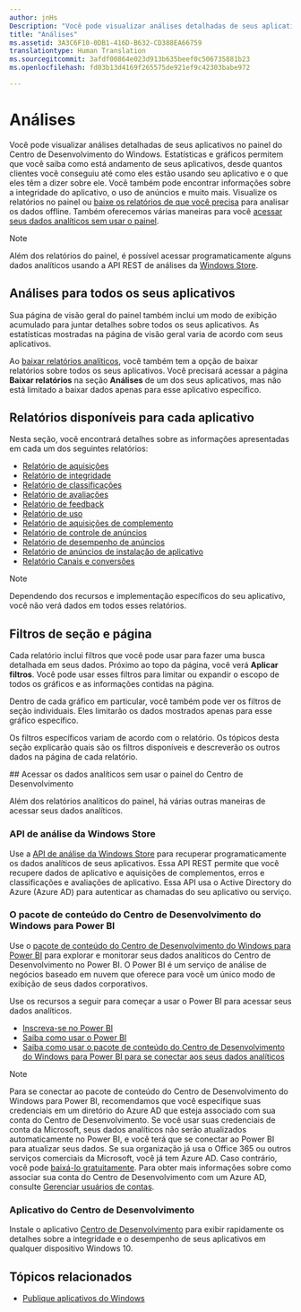 ```yaml
---
author: jnHs
Description: "Você pode visualizar análises detalhadas de seus aplicativos no painel do Centro de Desenvolvimento do Windows."
title: "Análises"
ms.assetid: 3A3C6F10-0DB1-416D-B632-CD388EA66759
translationtype: Human Translation
ms.sourcegitcommit: 3afdf00864e023d913b635beef0c506735881b23
ms.openlocfilehash: fd03b13d4169f265575de921ef9c42303babe972

---
```


# Análises

Você pode visualizar análises detalhadas de seus aplicativos no painel do Centro de Desenvolvimento do Windows. Estatísticas e gráficos permitem que você saiba como está andamento de seus aplicativos, desde quantos clientes você conseguiu até como eles estão usando seu aplicativo e o que eles têm a dizer sobre ele. Você também pode encontrar informações sobre a integridade do aplicativo, o uso de anúncios e muito mais. Visualize os relatórios no painel ou [baixe os relatórios de que você precisa](download-analytic-reports.md) para analisar os dados offline. Também oferecemos várias maneiras para você [acessar seus dados analíticos sem usar o painel](#no-dashboard).

> [!NOTE]
> Além dos relatórios do painel, é possível acessar programaticamente alguns dados analíticos usando a API REST de análises da [Windows Store](../monetize/access-analytics-data-using-windows-store-services.md).

## Análises para todos os seus aplicativos

Sua página de visão geral do painel também inclui um modo de exibição acumulado para juntar detalhes sobre todos os seus aplicativos. As estatísticas mostradas na página de visão geral varia de acordo com seus aplicativos.

Ao [baixar relatórios analíticos](download-analytic-reports.md), você também tem a opção de baixar relatórios sobre todos os seus aplicativos. Você precisará acessar a página **Baixar relatórios** na seção **Análises** de um dos seus aplicativos, mas não está limitado a baixar dados apenas para esse aplicativo específico.

## Relatórios disponíveis para cada aplicativo

Nesta seção, você encontrará detalhes sobre as informações apresentadas em cada um dos seguintes relatórios:

-   [Relatório de aquisições](acquisitions-report.md)
-   [Relatório de integridade](health-report.md)
-   [Relatório de classificações](ratings-report.md)
-   [Relatório de avaliações](reviews-report.md)
-   [Relatório de feedback](feedback-report.md)
-   [Relatório de uso](usage-report.md)
-   [Relatório de aquisições de complemento](add-on-acquisitions-report.md)
-   [Relatório de controle de anúncios](ad-mediation-report.md)
-   [Relatório de desempenho de anúncios](advertising-performance-report.md)
-   [Relatório de anúncios de instalação de aplicativo](app-install-ads-reports.md)
-   [Relatório Canais e conversões](channels-and-conversions-report.md)

> [!NOTE]
> Dependendo dos recursos e implementação específicos do seu aplicativo, você não verá dados em todos esses relatórios.

## Filtros de seção e página

Cada relatório inclui filtros que você pode usar para fazer uma busca detalhada em seus dados. Próximo ao topo da página, você verá **Aplicar filtros**. Você pode usar esses filtros para limitar ou expandir o escopo de todos os gráficos e as informações contidas na página.

Dentro de cada gráfico em particular, você também pode ver os filtros de seção individuais. Eles limitarão os dados mostrados apenas para esse gráfico específico.

Os filtros específicos variam de acordo com o relatório. Os tópicos desta seção explicarão quais são os filtros disponíveis e descreverão os outros dados na página de cada relatório.

<span id="no-dashboard"/>
## Acessar os dados analíticos sem usar o painel do Centro de Desenvolvimento

Além dos relatórios analíticos do painel, há várias outras maneiras de acessar seus dados analíticos.

### API de análise da Windows Store

Use a [API de análise da Windows Store](../monetize/access-analytics-data-using-windows-store-services.md) para recuperar programaticamente os dados analíticos de seus aplicativos. Essa API REST permite que você recupere dados de aplicativo e aquisições de complementos, erros e classificações e avaliações de aplicativo. Essa API usa o Active Directory do Azure (Azure AD) para autenticar as chamadas do seu aplicativo ou serviço.

### O pacote de conteúdo do Centro de Desenvolvimento do Windows para Power BI

Use o [pacote de conteúdo do Centro de Desenvolvimento do Windows para Power BI](https://powerbi.microsoft.com/documentation/powerbi-content-pack-windows-dev-center/) para explorar e monitorar seus dados analíticos do Centro de Desenvolvimento no Power BI. O Power BI é um serviço de análise de negócios baseado em nuvem que oferece para você um único modo de exibição de seus dados corporativos.

Use os recursos a seguir para começar a usar o Power BI para acessar seus dados analíticos.

* [Inscreva-se no Power BI](https://powerbi.microsoft.com/documentation/powerbi-service-self-service-signup-for-power-bi/)
* [Saiba como usar o Power BI](https://powerbi.microsoft.com/guided-learning/)
* [Saiba como usar o pacote de conteúdo do Centro de Desenvolvimento do Windows para Power BI para se conectar aos seus dados analíticos](https://powerbi.microsoft.com/documentation/powerbi-content-pack-windows-dev-center/)

> [!NOTE]
> Para se conectar ao pacote de conteúdo do Centro de Desenvolvimento do Windows para Power BI, recomendamos que você especifique suas credenciais em um diretório do Azure AD que esteja associado com sua conta do Centro de Desenvolvimento. Se você usar suas credenciais de conta da Microsoft, seus dados analíticos não serão atualizados automaticamente no Power BI, e você terá que se conectar ao Power BI para atualizar seus dados. Se sua organização já usa o Office 365 ou outros serviços comerciais da Microsoft, você já tem Azure AD. Caso contrário, você pode [baixá-lo gratuitamente](http://go.microsoft.com/fwlink/p/?LinkId=703757). Para obter mais informações sobre como associar sua conta do Centro de Desenvolvimento com um Azure AD, consulte [Gerenciar usuários de contas](manage-account-users.md).

### Aplicativo do Centro de Desenvolvimento

Instale o aplicativo [Centro de Desenvolvimento](https://www.microsoft.com/store/apps/dev-center/9nblggh4r5ws) para exibir rapidamente os detalhes sobre a integridade e o desempenho de seus aplicativos em qualquer dispositivo Windows 10. 

## Tópicos relacionados
- [Publique aplicativos do Windows](index.md)



<!--HONumber=Aug16_HO3-->



